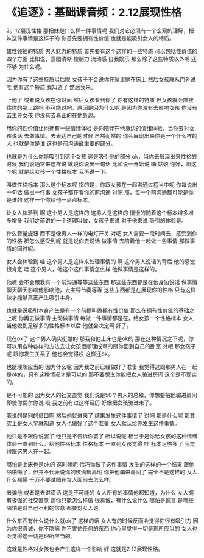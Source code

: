 # 《追逐》：基础课音频：2.12展现性格

2。12展现性格 那把妹是什么样一件事情呢 我们对它必须有一个宏观的理解，把妹这件事情是这样子的 你首先要拥有性价值 也就是能吸引女人的特质。

雄性领袖的特质 男人魅力的特质 首先要有这个这样的一些特质 可以包括性价值的四个方面 比如说，意图清晰 控制力 流动感 自我娱乐 那么除了这些特质以外呢 还不够 为什么呢。

因为你有了这些特质以后呢 女孩子不会说你在家里躺在床上 然后女孩就从门外说 哇 他有这个特质 我知道了 然后我来。

上他了 或者说女孩在你对面 然后女孩看到你了 你有这样的特质 但女孩就会直接往你的腿上跳吗 不可能对吧，原因是因为什么呢 是因为你没有去影响女孩 你没有去主导女孩 你没有去真正的在他身边。

用你的性价值让他拥有一些情绪体验 是你陪伴在他身边的情绪体验，当你去对女孩说话 去做事情，去表达自己的时候 自然而然的 你会展现出来你是一个什么样的人 也就是你是谁 这也是前沟通最重要的部分。

也就是为什么你能吸引到这个女孩 这是吸引他的部分 ok，当你去展现出来性格的时候 我们说通常来这样说 就说你说出一句话 比如说一开始说 嗨 姑娘 你好，那这个呢 就是给女孩一个性格标本 我再说一下。

叫做性格标本 那么这个标本呢 指的是，你跟女孩在一起沟通过程当中呢 你每说出一句话 做出一件事 女孩子都在看你的前沟通 对吧 那，每一个前沟通都可能是你是谁的 这样一个你给他一点点标本。

让女人体验到 啊 这个男人是这样的 这男人是这样的 慢慢的随着这个标本增多增多增多 我们之前讲的一个道理叫做，女孩子来说 对于他来说 吸引的体验是。

什么音量旋钮 而不是像男人一样的电灯开关 对吧 女人需要一段时间去，感受到你的性格 那怎么感受到呢 就是说你去说话 做事情 去陪着他一起做一些事情 那做事情的同时呢。

女人会体验到 哇 这个男人是这样来处理事情的 啊 这个男人说话的背后 他的感觉很肯定 哇 这个男人，他这个这件事情怎么样 他做事情是这样的。

他呢 会不会跟我有一个前沟通等等这些东西 那这些东西都是在他身边说话 做事情 聊天聊天影响他影响他，去主导节奏等等 这些东西都是在展现你的性格 只有这样做才能够真正产生吸引本身。

也就是说吸引本身产生是有一个前提叫做拥有性价值 那么在拥有性价值的基础之上呢 你再去做事情 主动做事情 每做一件事情都是在，给女孩一个性格标本 女人当他收到足够多的性格标本以后 他就会决定啊 好了。

现在ok了 这个男人确实挺酷的 那我和他上床也是ok的 那在这种情况之下呢，你可以用各种各样的方法去让女孩很顺理成章的跟你回到自己的卧室 对吧 那女孩子呢 跟你发生关系了 他也会觉得哎 这样还ok。

也挺理所应当的 因为什么呢 因为我之前已经做好了准备 我觉得这跟那男人在一起是ok的，只有这种情况才是可以的 那不要想说你能把女人骗进房间 这个是不现实的。

是不可能的 因为女人的社交直觉 我们说是50个男人的总和，你想要把他骗进房间 即使你偶尔你说 哎 我之前有过这样经历 好像把女孩骗进来了。

我说的是别的借口啊 然后他就进来了 结果发生这件事情了 对吧 那是什么呢 那其实上是女人早就知道 女人也做好了这个准备 女人默认给你发生这件事情。

他只是不跟你说罢了 他只是不告诉你罢了 所以说呢 相当于是你给女孩的这种情绪体验一直到什么，给他性格标本 性格标本 一直到女孩觉得 哇 标本足够多了 我觉得跟这男人在一起。

哪怕是上床也是ok的 这时候呢 恰巧你做了这件事情 发生的这样的一个结果 跟他啪啪啪了，但并不代表说你的伎俩很高明 你把他骗进房间了 完全不是这样的 女人什么都懂 千万不要试图在女人面前去怎么样。

去骗他 或者是去讲谎话 这是不可能的 女人所有的事情他都知道，为什么 女人拥有极强的社交直觉 那你只能怎么样做 很真诚，有什么说什么 哪怕是谎言 是哪些 哪怕是对自己不利的信息 都要对女人说。

什么东西有什么说什么就ok了 这样的话 女人有的时候反而会觉得你很有吸引力 因为你很真诚，你不隐瞒 你不害怕任何的东西 你心里觉得一切是理所应当的 女人也会觉得这一切是理所应当的。

这就是性格对女孩也会产生这样一个影响 好 这就是2 12展现性格。